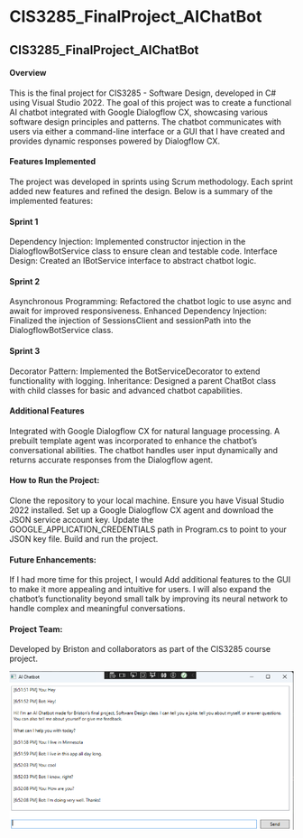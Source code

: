 # CIS3285_FinalProject_AIChatBot

## CIS3285_FinalProject_AIChatBot
#### Overview
This is the final project for CIS3285 - Software Design, developed in C# using Visual Studio 2022. The goal of this project was to create a functional AI chatbot integrated with Google Dialogflow CX, showcasing various software design principles and patterns. The chatbot communicates with users via either a command-line interface or a GUI that I have created and provides dynamic responses powered by Dialogflow CX.

#### Features Implemented
The project was developed in sprints using Scrum methodology. Each sprint added new features and refined the design. Below is a summary of the implemented features:

#### Sprint 1
Dependency Injection: Implemented constructor injection in the DialogflowBotService class to ensure clean and testable code.
Interface Design: Created an IBotService interface to abstract chatbot logic.

#### Sprint 2
Asynchronous Programming: Refactored the chatbot logic to use async and await for improved responsiveness.
Enhanced Dependency Injection: Finalized the injection of SessionsClient and sessionPath into the DialogflowBotService class.

#### Sprint 3
Decorator Pattern: Implemented the BotServiceDecorator to extend functionality with logging.
Inheritance: Designed a parent ChatBot class with child classes for basic and advanced chatbot capabilities.

#### Additional Features
Integrated with Google Dialogflow CX for natural language processing.
A prebuilt template agent was incorporated to enhance the chatbot’s conversational abilities.
The chatbot handles user input dynamically and returns accurate responses from the Dialogflow agent.

#### How to Run the Project:
Clone the repository to your local machine.
Ensure you have Visual Studio 2022 installed.
Set up a Google Dialogflow CX agent and download the JSON service account key.
Update the GOOGLE_APPLICATION_CREDENTIALS path in Program.cs to point to your JSON key file.
Build and run the project.

#### Future Enhancements:
If I had more time for this project, I would Add additional features to the GUI to make it more appealing and intuitive for users. I will also expand the chatbot’s functionality beyond small talk by improving its neural network to handle complex and meaningful conversations.

#### Project Team:
Developed by Briston and collaborators as part of the CIS3285 course project.

<img src="ChatBot GUI with Chats.png"></img>
